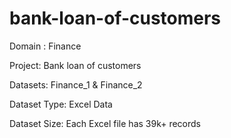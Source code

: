  # bank-loan-of-customers

Domain : Finance

Project: Bank loan of customers

Datasets: Finance_1 & Finance_2

Dataset Type: Excel Data

Dataset Size: Each Excel file has 39k+ records


